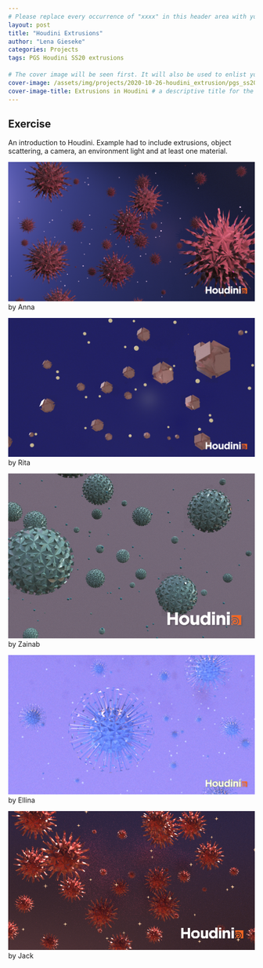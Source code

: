 ```yaml
---
# Please replace every occurrence of "xxxx" in this header area with your personal information.
layout: post
title: "Houdini Extrusions"
author: "Lena Gieseke"
categories: Projects
tags: PGS Houdini SS20 extrusions

# The cover image will be seen first. It will also be used to enlist your project amonst others.
cover-image: /assets/img/projects/2020-10-26-houdini_extrusion/pgs_ss20_tutorial_01_nurmukhametova.png # choose your desired image file format — must be supported by web browsers — only one
cover-image-title: Extrusions in Houdini # a descriptive title for the image
---
```


## Exercise

An introduction to Houdini. Example had to include extrusions, object scattering, a camera, an environment light and at least one material.

![pgs_ss20_tutorial_01_tariq](/assets/img/projects/2020-10-26-houdini_extrusion/pgs_ss20_tutorial_01_eschenbacher.png)  
by Anna

![virusbolygo3](/assets/img/projects/2020-10-26-houdini_extrusion/virusbolygo3.png)  
by Rita

![pgs_ss20_tutorial_01_tariq](/assets/img/projects/2020-10-26-houdini_extrusion/pgs_ss20_tutorial_01_tariq.png)  
by Zainab

![pgs_ss20_tutorial_01_nurmukhametova](/assets/img/projects/2020-10-26-houdini_extrusion/pgs_ss20_tutorial_01_nurmukhametova.png)  
by Ellina

![pgs_ss20_tutorial_01_lai](/assets/img/projects/2020-10-26-houdini_extrusion/pgs_ss20_tutorial_01_lai.png)  
by Jack

